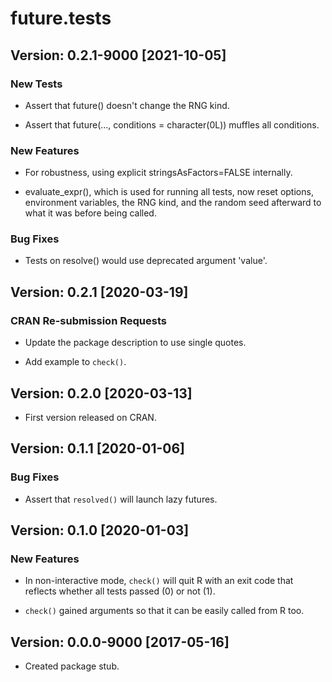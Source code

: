 # future.tests

## Version: 0.2.1-9000 [2021-10-05]

### New Tests

 * Assert that future() doesn't change the RNG kind.
 
 * Assert that future(..., conditions = character(0L)) muffles all conditions.

### New Features

 * For robustness, using explicit stringsAsFactors=FALSE internally.

 * evaluate_expr(), which is used for running all tests, now reset options,
   environment variables, the RNG kind, and the random seed afterward to
   what it was before being called.

### Bug Fixes

 * Tests on resolve() would use deprecated argument 'value'.
 

## Version: 0.2.1 [2020-03-19]

### CRAN Re-submission Requests

 * Update the package description to use single quotes.

 * Add example to `check()`.


## Version: 0.2.0 [2020-03-13]

 * First version released on CRAN.


## Version: 0.1.1 [2020-01-06]

### Bug Fixes

 * Assert that `resolved()` will launch lazy futures.


## Version: 0.1.0 [2020-01-03]

### New Features

 * In non-interactive mode, `check()` will quit R with an exit code that
   reflects whether all tests passed (0) or not (1).

 * `check()` gained arguments so that it can be easily called from R too.



## Version: 0.0.0-9000 [2017-05-16]

 * Created package stub.
